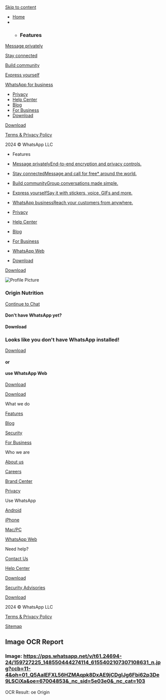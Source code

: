 [Skip to content](#content-wrapper)

- [Home](https://www.whatsapp.com/)
- - ### Features

[Message privately](https://www.whatsapp.com/privacy)

[Stay connected](https://www.whatsapp.com/stayconnected)

[Build community](https://www.whatsapp.com/community)

[Express yourself](https://www.whatsapp.com/expressyourself)

[WhatsApp for business](https://business.whatsapp.com/)
- [Privacy](https://www.whatsapp.com/privacy)
- [Help Center](https://faq.whatsapp.com/)
- [Blog](https://blog.whatsapp.com/)
- [For Business](https://business.whatsapp.com/)
- [Download](https://whatsapp.com/download)

[Download](https://web.whatsapp.com/desktop/mac_native/release/?configuration=Release)

[](https://twitter.com/whatsapp)

[](https://www.youtube.com/channel/UCAuerig2N-RZWJT8x75V9yw)

[](https://www.instagram.com/whatsapp/?hl=en)

[](https://www.facebook.com/profile.php?id=100064758844406)

[Terms & Privacy Policy](https://www.whatsapp.com/legal/)

2024 © WhatsApp LLC

[](https://www.whatsapp.com/)

[](https://www.whatsapp.com/)

- Features

- [Message privatelyEnd-to-end encryption and privacy controls.](https://www.whatsapp.com/privacy)
- [Stay connectedMessage and call for free* around the world.](https://www.whatsapp.com/stayconnected)
- [Build communityGroup conversations made simple.](https://www.whatsapp.com/community)
- [Express yourselfSay it with stickers, voice, GIFs and more.](https://www.whatsapp.com/expressyourself)
- [WhatsApp businessReach your customers from anywhere.](https://business.whatsapp.com/)
- [Privacy](https://www.whatsapp.com/privacy)
- [Help Center](https://faq.whatsapp.com/)
- [Blog](https://blog.whatsapp.com/)
- [For Business](https://business.whatsapp.com/)
- [WhatsApp Web](https://web.whatsapp.com/)
- [Download](https://whatsapp.com/download)

[Download](https://web.whatsapp.com/desktop/mac_native/release/?configuration=Release)

[](https://web.whatsapp.com/desktop/mac_native/release/?configuration=Release)

![Profile Picture](https://pps.whatsapp.net/v/t61.24694-24/159727225_148550444274114_6155402107307108631_n.jpg?ccb=11-4&oh=01_Q5AaIEFXL56HZMAqpk8DxAE9jCDgIJg6Fbi62p3De9LSCiXa&oe=67004853&_nc_sid=5e03e0&_nc_cat=103)

### Origin Nutrition

[Continue to Chat](https://web.whatsapp.com/send/?phone=919884222456&text&type=phone_number&app_absent=0)

#### Don't have WhatsApp yet?

#### Download

### Looks like you don't have WhatsApp installed!

[Download](https://www.whatsapp.com/download)

#### or

#### use WhatsApp Web

[Download](https://web.whatsapp.com/desktop/mac_native/release/?configuration=Release)

[](https://twitter.com/whatsapp)

[](https://www.youtube.com/channel/UCAuerig2N-RZWJT8x75V9yw)

[](https://www.instagram.com/whatsapp/?hl=en)

[](https://www.facebook.com/profile.php?id=100064758844406)

[](https://www.whatsapp.com/)

[](https://www.whatsapp.com/)

[Download](https://web.whatsapp.com/desktop/mac_native/release/?configuration=Release)

What we do

[Features](https://www.whatsapp.com/stayconnected)

[Blog](https://blog.whatsapp.com/)

[Security](https://www.whatsapp.com/security)

[For Business](https://business.whatsapp.com/)

Who we are

[About us](https://www.whatsapp.com/about)

[Careers](https://www.whatsapp.com/join)

[Brand Center](https://www.facebook.com/brand/resources/whatsapp/whatsapp-brand)

[Privacy](https://www.whatsapp.com/privacy)

Use WhatsApp

[Android](https://www.whatsapp.com/android)

[iPhone](https://www.whatsapp.com/download)

[Mac/PC](https://www.whatsapp.com/download)

[WhatsApp Web](https://web.whatsapp.com/)

Need help?

[Contact Us](https://www.whatsapp.com/contact)

[Help Center](https://faq.whatsapp.com/)

[Download](https://www.whatsapp.com/download)

[Security Advisories](https://www.whatsapp.com/security/advisories)

[Download](https://web.whatsapp.com/desktop/mac_native/release/?configuration=Release)

[](https://twitter.com/whatsapp)

[](https://www.youtube.com/channel/UCAuerig2N-RZWJT8x75V9yw)

[](https://www.instagram.com/whatsapp/?hl=en)

[](https://www.facebook.com/profile.php?id=100064758844406)

2024 © WhatsApp LLC

[Terms & Privacy Policy](https://www.whatsapp.com/legal/)

[Sitemap](/sitemap)

[](https://twitter.com/whatsapp)

[](https://www.youtube.com/channel/UCAuerig2N-RZWJT8x75V9yw)

[](https://www.instagram.com/whatsapp/?hl=en)

[](https://www.facebook.com/profile.php?id=100064758844406)

## Image OCR Report

### Image: https://pps.whatsapp.net/v/t61.24694-24/159727225_148550444274114_6155402107307108631_n.jpg?ccb=11-4&oh=01_Q5AaIEFXL56HZMAqpk8DxAE9jCDgIJg6Fbi62p3De9LSCiXa&oe=67004853&_nc_sid=5e03e0&_nc_cat=103

OCR Result: oe
Origin

